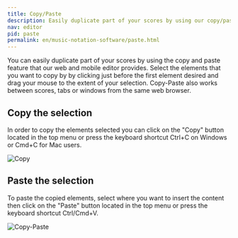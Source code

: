 ```yaml
---
title: Copy/Paste
description: Easily duplicate part of your scores by using our copy/paste tool on our web and mobile editor
nav: editor
pid: paste
permalink: en/music-notation-software/paste.html
---
```


You can easily duplicate part of your scores by using the copy and paste feature that our web and mobile editor provides. Select the elements that you want to copy by by clicking just before the first element desired and drag your mouse to the extent of your selection. Copy-Paste also works between scores, tabs or windows from the same web browser.

## Copy the selection

In order to copy the elements selected you can click on the "Copy" button located in the top menu or press the keyboard shortcut Ctrl+C on Windows or Cmd+C for Mac users.

![Copy](/help/assets/img/editor/editor_copy.png)

## Paste the selection

To paste the copied elements, select where you want to insert the content then click on the "Paste" button located in the top menu or press the keyboard shortcut Ctrl/Cmd+V.

![Copy-Paste](/help/assets/img/editor/editor_paste.gif)